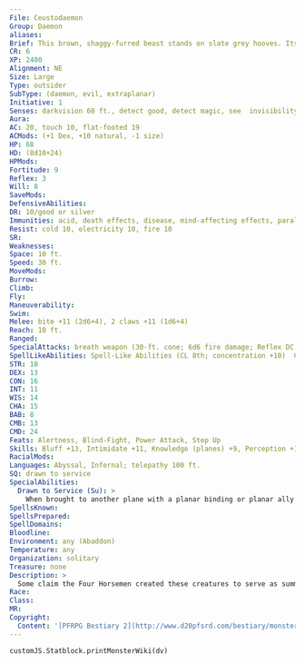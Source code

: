 ```yaml
---
File: Ceustodaemon
Group: Daemon
aliases: 
Brief: This brown, shaggy-furred beast stands on slate grey hooves. Its head resembles that of a maniacal horned ape.
CR: 6
XP: 2400
Alignment: NE
Size: Large
Type: outsider
SubType: (daemon, evil, extraplanar)
Initiative: 1
Senses: darkvision 60 ft., detect good, detect magic, see  invisibility; Perception +15
Aura: 
AC: 20, touch 10, flat-footed 19
ACMods: (+1 Dex, +10 natural, -1 size)
HP: 68
HD: (8d10+24)
HPMods: 
Fortitude: 9
Reflex: 3
Will: 8
SaveMods: 
DefensiveAbilities: 
DR: 10/good or silver
Immunities: acid, death effects, disease, mind-affecting effects, paralysis, poison, polymorph effects, sleep effects
Resist: cold 10, electricity 10, fire 10
SR: 
Weaknesses: 
Space: 10 ft.
Speed: 30 ft.
MoveMods: 
Burrow: 
Climb: 
Fly: 
Maneuverability: 
Swim: 
Melee: bite +11 (2d6+4), 2 claws +11 (1d6+4)
Reach: 10 ft.
Ranged: 
SpecialAttacks: breath weapon (30-ft. cone; 6d6 fire damage; Reflex DC 17 for half; usable once every 1d4 rounds)
SpellLikeAbilities: Spell-Like Abilities (CL 8th; concentration +10)  Constant-detect good, detect magic, see invisibility At will-dimension door  3/day-dispel magic, fly  1/day-hold monster (DC 17), slow (DC 15)
STR: 18
DEX: 13
CON: 16
INT: 11
WIS: 14
CHA: 15
BAB: 8
CMB: 13
CMD: 24
Feats: Alertness, Blind-Fight, Power Attack, Step Up
Skills: Bluff +13, Intimidate +11, Knowledge (planes) +9, Perception +15, Sense Motive +15, Stealth +8, Survival +9
RacialMods: 
Languages: Abyssal, Infernal; telepathy 100 ft.
SQ: drawn to service
SpecialAbilities:
  Drawn to Service (Su): >
    When brought to another plane with a planar binding or planar ally spell (or any similar calling effect), ceustodaemons take a -5 penalty on the initial Will save and on their Charisma check to refuse service.  Ceustodaemons also take a -5 penalty on saves against binding, planar binding, and other spells designed to bind a creature to a particular plane as long as the daemon is commanded to serve as a guardian for a single area or small complex.
SpellsKnown: 
SpellsPrepared: 
SpellDomains: 
Bloodline: 
Environment: any (Abaddon)
Temperature: any
Organization: solitary
Treasure: none
Description: >
  Some claim the Four Horsemen created these creatures to serve as summoning fodder. Others believe that they form from neutral evil souls who commit suicide. Wherever the truth lies, ceustodaemons find themselves on the Material Plane more often than any other daemon, as they are easily pressured into service-many call these creatures "guardian daemons" as a result. Yet in the back of their wicked minds, ceustodaemons always think about escaping their bonds and ripping to shreds the ones who summoned them.  Greater and lesser versions of these creatures exist.  These variants can be represented by applying either the young creature or advanced creature simple templates, along with the following adjustments.  Lesser Ceustodaemon: This Medium daemon looks like a horned frog with a wide, toothy mouth. Its breath weapon is a chilling cone of ice that deals cold damage.  Greater Ceustodaemon: This daemon resembles a gigantic humanoid bear with the talons of an eagle and curling ram horns sprouting from its head. Its breath weapon is a fan of sparks that deals electricity damage.
Race: 
Class: 
MR: 
Copyright:
  Content: '[PFRPG Bestiary 2](http://www.d20pfsrd.com/bestiary/monster-listings/outsiders/daemons/ceustodaemon)'
---
```

```dataviewjs
customJS.Statblock.printMonsterWiki(dv)
```
